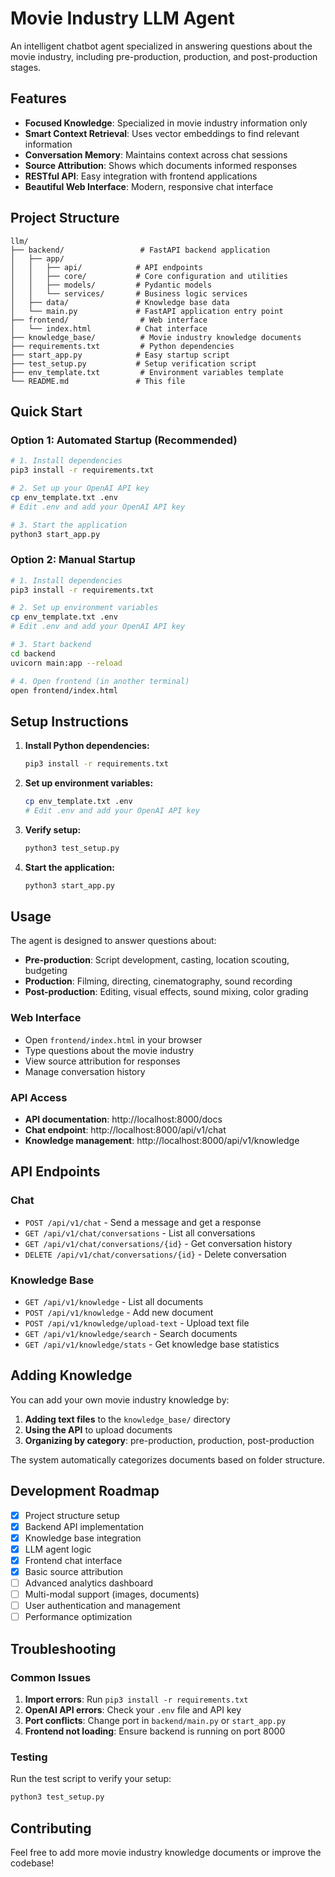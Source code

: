 # Movie Industry LLM Agent

An intelligent chatbot agent specialized in answering questions about the movie industry, including pre-production, production, and post-production stages.

## Features

- **Focused Knowledge**: Specialized in movie industry information only
- **Smart Context Retrieval**: Uses vector embeddings to find relevant information
- **Conversation Memory**: Maintains context across chat sessions
- **Source Attribution**: Shows which documents informed responses
- **RESTful API**: Easy integration with frontend applications
- **Beautiful Web Interface**: Modern, responsive chat interface

## Project Structure

```
llm/
├── backend/                 # FastAPI backend application
│   ├── app/
│   │   ├── api/            # API endpoints
│   │   ├── core/           # Core configuration and utilities
│   │   ├── models/         # Pydantic models
│   │   └── services/       # Business logic services
│   ├── data/               # Knowledge base data
│   └── main.py             # FastAPI application entry point
├── frontend/                # Web interface
│   └── index.html          # Chat interface
├── knowledge_base/          # Movie industry knowledge documents
├── requirements.txt         # Python dependencies
├── start_app.py            # Easy startup script
├── test_setup.py           # Setup verification script
├── env_template.txt         # Environment variables template
└── README.md               # This file
```

## Quick Start

### Option 1: Automated Startup (Recommended)
```bash
# 1. Install dependencies
pip3 install -r requirements.txt

# 2. Set up your OpenAI API key
cp env_template.txt .env
# Edit .env and add your OpenAI API key

# 3. Start the application
python3 start_app.py
```

### Option 2: Manual Startup
```bash
# 1. Install dependencies
pip3 install -r requirements.txt

# 2. Set up environment variables
cp env_template.txt .env
# Edit .env and add your OpenAI API key

# 3. Start backend
cd backend
uvicorn main:app --reload

# 4. Open frontend (in another terminal)
open frontend/index.html
```

## Setup Instructions

1. **Install Python dependencies:**
   ```bash
   pip3 install -r requirements.txt
   ```

2. **Set up environment variables:**
   ```bash
   cp env_template.txt .env
   # Edit .env and add your OpenAI API key
   ```

3. **Verify setup:**
   ```bash
   python3 test_setup.py
   ```

4. **Start the application:**
   ```bash
   python3 start_app.py
   ```

## Usage

The agent is designed to answer questions about:
- **Pre-production**: Script development, casting, location scouting, budgeting
- **Production**: Filming, directing, cinematography, sound recording
- **Post-production**: Editing, visual effects, sound mixing, color grading

### Web Interface
- Open `frontend/index.html` in your browser
- Type questions about the movie industry
- View source attribution for responses
- Manage conversation history

### API Access
- **API documentation**: http://localhost:8000/docs
- **Chat endpoint**: http://localhost:8000/api/v1/chat
- **Knowledge management**: http://localhost:8000/api/v1/knowledge

## API Endpoints

### Chat
- `POST /api/v1/chat` - Send a message and get a response
- `GET /api/v1/chat/conversations` - List all conversations
- `GET /api/v1/chat/conversations/{id}` - Get conversation history
- `DELETE /api/v1/chat/conversations/{id}` - Delete conversation

### Knowledge Base
- `GET /api/v1/knowledge` - List all documents
- `POST /api/v1/knowledge` - Add new document
- `POST /api/v1/knowledge/upload-text` - Upload text file
- `GET /api/v1/knowledge/search` - Search documents
- `GET /api/v1/knowledge/stats` - Get knowledge base statistics

## Adding Knowledge

You can add your own movie industry knowledge by:

1. **Adding text files** to the `knowledge_base/` directory
2. **Using the API** to upload documents
3. **Organizing by category**: pre-production, production, post-production

The system automatically categorizes documents based on folder structure.

## Development Roadmap

- [x] Project structure setup
- [x] Backend API implementation
- [x] Knowledge base integration
- [x] LLM agent logic
- [x] Frontend chat interface
- [x] Basic source attribution
- [ ] Advanced analytics dashboard
- [ ] Multi-modal support (images, documents)
- [ ] User authentication and management
- [ ] Performance optimization

## Troubleshooting

### Common Issues

1. **Import errors**: Run `pip3 install -r requirements.txt`
2. **OpenAI API errors**: Check your `.env` file and API key
3. **Port conflicts**: Change port in `backend/main.py` or `start_app.py`
4. **Frontend not loading**: Ensure backend is running on port 8000

### Testing

Run the test script to verify your setup:
```bash
python3 test_setup.py
```

## Contributing

Feel free to add more movie industry knowledge documents or improve the codebase! 